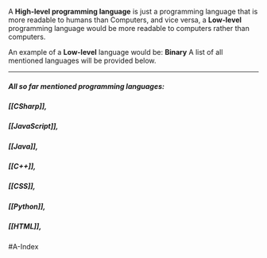 A **High-level programming language** is just a programming language that is more readable to humans than Computers, and vice versa, a **Low-level** programming language would be more readable to computers rather than computers.

An example of a **Low-level** language would be:
**Binary**
A list of all mentioned languages will be provided below.

---

##### All so far mentioned programming languages:
##### **[[CSharp]]**,
##### **[[JavaScript]]**,
##### **[[Java]]**,
##### **[[C++]]**,
##### [[CSS]],
##### [[Python]],
##### [[HTML]],





#A-Index